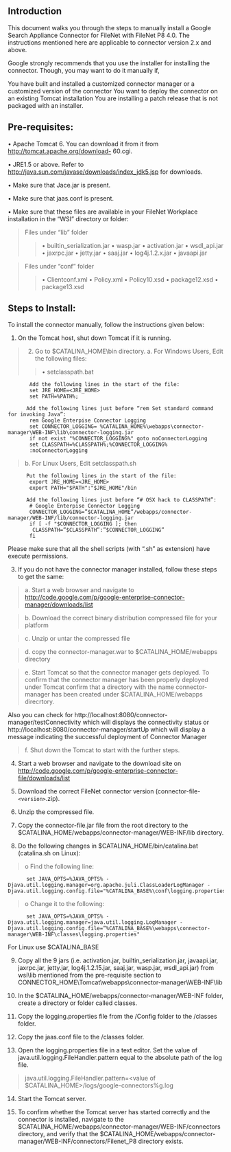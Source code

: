 ## Introduction ##

This document walks you through the steps to manually install a Google Search Appliance Connector for FileNet with FileNet P8 4.0. The instructions mentioned here are applicable to connector version 2.x and above.

Google strongly recommends that you use the installer for installing the connector. Though, you may want to do it manually if,

You have built and installed a customized connector manager or a customized version of the connector
You want to deploy the connector on an existing Tomcat installation
You are installing a patch release that is not packaged with an installer.


## Pre-requisites: ##

• Apache Tomcat 6. You can download it from it from http://tomcat.apache.org/download-  60.cgi.

• JRE1.5 or above. Refer to http://java.sun.com/javase/downloads/index_jdk5.jsp for downloads.

• Make sure that Jace.jar is present.

• Make sure that jaas.conf is present.

• Make sure that  these files are available in your FileNet Workplace installation in the “WSI” directory or folder:

> Files under “lib” folder
> > • builtin\_serialization.jar
> > • wasp.jar
> > • activation.jar
> > • wsdl\_api.jar
> > • jaxrpc.jar
> > • jetty.jar
> > • saaj.jar
> > • log4j.1.2.x.jar
> > • javaapi.jar


> Files under “conf” folder
> > • Clientconf.xml
> > • Policy.xml
> > • Policy10.xsd
> > • package12.xsd
> > • package13.xsd

## Steps to Install: ##

To install the connector manually, follow the instructions given below:

  1. On the Tomcat host, shut down Tomcat if it is running.


> 2. Go to $CATALINA\_HOME\bin directory.
> a. For Windows Users,
> Edit the following files:
> > • setclasspath.bat

```
       Add the following lines in the start of the file:
       set JRE_HOME=<JRE_HOME>
       set PATH=%PATH%;

      Add the following lines just before “rem Set standard command for invoking Java”:
       rem Google Enterpise Connector Logging
       set CONNECTOR_LOGGING= %CATALINA_HOME%\webapps\connector-manager\WEB-INF\lib\connector-logging.jar
       if not exist "%CONNECTOR_LOGGING%" goto noConnectorLogging
       set CLASSPATH=%CLASSPATH%;%CONNECTOR_LOGGING%
       :noConnectorLogging
```


> b.	For Linux Users,
> Edit setclasspath.sh

```
      Put the following lines in the start of the file:
       export JRE_HOME=<JRE_HOME>
       export PATH="$PATH":"$JRE_HOME"/bin

      Add the following lines just before “# OSX hack to CLASSPATH”:
       # Google Enterpise Connector Logging
       CONNECTOR_LOGGING=”$CATALINA_HOME”/webapps/connector-manager/WEB-INF/lib/connector-logging.jar
       if [ -f "$CONNECTOR_LOGGING ]; then
        CLASSPATH=”$CLASSPATH”:”$CONNECTOR_LOGGING”
       fi
```
Please make sure that all the shell scripts (with “.sh” as extension) have execute permissions.

3. If you do not have the connector manager installed, follow these steps to get the same:

> a. Start a web browser and navigate to http://code.google.com/p/google-enterprise-connector-manager/downloads/list

> b. Download the correct binary distribution compressed file for your platform

> c. Unzip or untar the compressed file

> d. copy the connector-manager.war to $CATALINA\_HOME/webapps directory

> e. Start Tomcat so that the connector manager gets deployed. To confirm that the connector manager has been properly deployed under Tomcat confirm that a directory with the name connector-manager has been created under $CATALINA\_HOME/webapps direcrtory.

Also you can check for http://localhost:8080/connector-manager/testConnectivity which will displays the connectivity status or http://localhost:8080/connector-manager/startUp which will display a message indicating the successful deployment of Connector Manager

> f. Shut down the Tomcat to start with the further steps.


4. Start a web browser and navigate to the download site on http://code.google.com/p/google-enterprise-connector-file/downloads/list

5. Download the correct FileNet connector version (connector-file-`<version>`.zip).

6. Unzip the compressed file.

7. Copy the connector-file.jar file from the root directory to the $CATALINA\_HOME/webapps/connector-manager/WEB-INF/lib directory.

8. Do the following changes in $CATALINA\_HOME/bin/catalina.bat (catalina.sh on Linux):
> o Find the following line:
```
      set JAVA_OPTS=%JAVA_OPTS% -Djava.util.logging.manager=org.apache.juli.ClassLoaderLogManager -Djava.util.logging.config.file="%CATALINA_BASE%\conf\logging.properties"
```

> o Change it to the following:
```
      set JAVA_OPTS=%JAVA_OPTS% -Djava.util.logging.manager=java.util.logging.LogManager -Djava.util.logging.config.file=”%CATALINA_BASE%\webapps\connector-manager\WEB-INF\classes\logging.properties" 
```

For Linux use $CATALINA\_BASE

9. Copy all the 9 jars (i.e. activation.jar, builtin\_serialization.jar, javaapi.jar, jaxrpc.jar, jetty.jar, log4j.1.2.15.jar, saaj.jar, wasp.jar, wsdl\_api.jar) from wsi\lib mentioned from the pre-requisite section to CONNECTOR\_HOME\Tomcat\webapps\connector-manager\WEB-INF\lib

10. In the $CATALINA\_HOME/webapps/connector-manager/WEB-INF folder, create a directory or folder called classes.

11. Copy the logging.properties file from the /Config folder to the /classes folder.

12. Copy the jaas.conf file to the /classes folder.

13. Open the logging.properties file in a text editor. Set the value of java.util.logging.FileHandler.pattern equal to the absolute path of the log file.
> java.util.logging.FileHandler.pattern=<value of $CATALINA\_HOME>/logs/google-connectors%g.log

14. Start the Tomcat server.

15. To confirm whether the Tomcat server has started correctly and the connector is installed, navigate to the $CATALINA\_HOME/webapps/connector-manager/WEB-INF/connectors directory, and verify that the $CATALINA\_HOME/webapps/connector-manager/WEB-INF/connectors/Filenet\_P8 directory exists.
